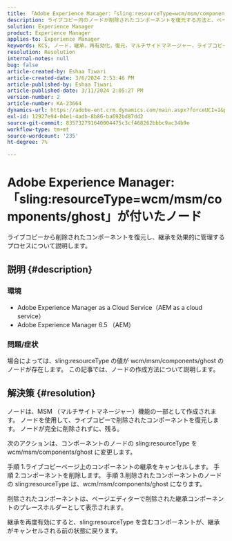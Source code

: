 ```yaml
---
title: 「Adobe Experience Manager:「sling:resourceType=wcm/msm/components/ghost」が付いたノード」
description: ライブコピー内のノードが削除されたコンポーネントを復元する方法と、ページエディターで継承を管理する方法を説明します。
solution: Experience Manager
product: Experience Manager
applies-to: Experience Manager
keywords: KCS, ノード，継承，再有効化，復元，マルチサイドマネージャー，ライブコピー，コンポーネント，プレースホルダー
resolution: Resolution
internal-notes: null
bug: false
article-created-by: Eshaa Tiwari
article-created-date: 3/6/2024 2:53:46 PM
article-published-by: Eshaa Tiwari
article-published-date: 3/11/2024 2:05:27 PM
version-number: 2
article-number: KA-23664
dynamics-url: https://adobe-ent.crm.dynamics.com/main.aspx?forceUCI=1&pagetype=entityrecord&etn=knowledgearticle&id=5deea651-c9db-ee11-904d-6045bd006b4b
exl-id: 12927e94-04e1-4adb-8b86-ba692bd87dd2
source-git-commit: 835732791640004475c3cf468262bbbc9ac34b9e
workflow-type: tm+mt
source-wordcount: '235'
ht-degree: 7%

---
```


# Adobe Experience Manager:「sling:resourceType=wcm/msm/components/ghost」が付いたノード


ライブコピーから削除されたコンポーネントを復元し、継承を効果的に管理するプロセスについて説明します。

## 説明 {#description}


### 環境

- Adobe Experience Manager as a Cloud Service（AEM as a cloud service）
- Adobe Experience Manager 6.5 （AEM）


### 問題/症状

場合によっては、sling:resourceType の値が wcm/msm/components/ghost のノードが存在します。 この記事では、ノードの作成方法について説明します。


## 解決策 {#resolution}


ノードは、MSM （マルチサイトマネージャー）機能の一部として作成されます。 ノードを使用して、ライブコピーで削除されたコンポーネントを復元します。 ノードが完全に削除されずに、残る。

次のアクションは、コンポーネントのノードの sling:resourceType を wcm/msm/components/ghost に変更します。

手順 1.ライブコピーページ上のコンポーネントの継承をキャンセルします。
手順 2.コンポーネントを削除します。
手順 3.削除されたコンポーネントのノードの sling:resourceType は、wcm/msm/components/ghost になります。

削除されたコンポーネントは、ページエディターで削除された継承コンポーネントのプレースホルダーとして表示されます。

継承を再度有効にすると、sling:resourceType を含むコンポーネントが、継承がキャンセルされる前の状態に戻ります。
